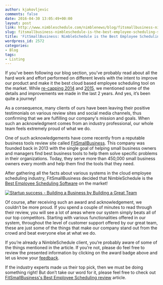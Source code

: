 ```yaml
---
author: kjakovljevic
comments: false
date: 2016-04-30 13:05:49+00:00
layout: post
link: http://www.nimbleschedule.com/nimblenews/blog/fitsmallbusiness-nimbleschedule-is-the-best-employee-scheduling-software/
slug: fitsmallbusiness-nimbleschedule-is-the-best-employee-scheduling-software
title: 'FitSmallBusiness: NimbleSchedule is the Best Employee Scheduling Software'
wordpress_id: 2572
categories:
- Blog
tags:
- Listing
---
```


If you’ve been following our blog section, you’ve probably read about all the hard work and effort performed on different levels with the intent to improve our product and make it the best cloud based employee scheduling tool on the market. While [re-capping 2014](http://www.nimbleschedule.com/nimblenews/blog/re-capping-2014/) and [2015](http://www.nimbleschedule.com/nimblenews/blog/re-capping-2015/), we mentioned some of the details and improvements we made in the last 2 years. And yes, it’s been quite a journey!

As a consequence, many clients of ours have been leaving their positive testimonials on various review sites and social media channels, thus confirming that we are fulfilling our company's mission and goals. When such an acknowledgment comes from an industry professional, our whole team feels extremely proud of what we do.

One of such acknowledgements have come recently from a reputable business tools review site called [FitSmallBusiness](http://fitsmallbusiness.com/). This company was founded back in 2013 with the single goal of helping small business owners and managers find best business tools to help them solve specific problems in their organizations. Today, they serve more than 450,000 small business owners every month and help them find the tools that they need.

After gathering all the facts about various systems in the cloud employee scheduling industry, FitSmallBusiness decided that NimbleSchedule is the [Best Employee Scheduling Software](http://fitsmallbusiness.com/employee-scheduling-software/) on the market!

[![Startup success - Building a Business by Building a Great Team](http://www.nimbleschedule.com/wp-content/uploads/2016/05/BestEmployeeSchedulingSoftware.png)](http://fitsmallbusiness.com/employee-scheduling-software/)  
  
  


Of course, after receiving such an award and acknowledgement, we couldn’t be more proud. If you spend a couple of minutes to read through their review, you will see a lot of areas where our system simply beats all of our top competitors. Starting with various functionalities offered in our system, throughout the level of customer support offered by our great team, these are just some of the things that make our company stand out from the crowd and beat everyone else at what we do.

If you’re already a NimbleSchedule client, you’re probably aware of some of the things mentioned in the article. If you’re not, please do feel free to review the presented information by clicking on the award badge above and let us know your [feedback](http://www.nimbleschedule.com/contact-us/).

If the industry experts made us their top pick, then we must be doing something right! But don’t take our word for it, please feel free to check out [FitSmallBusiness's Best Employee Scheduling review](http://fitsmallbusiness.com/employee-scheduling-software/) article.

